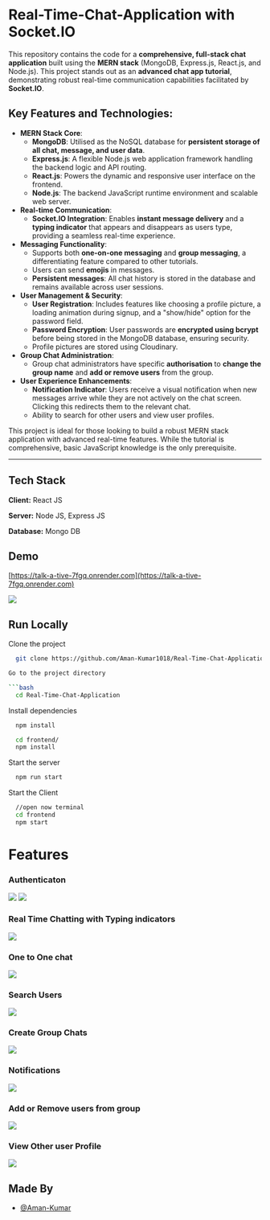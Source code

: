
# Real-Time-Chat-Application with Socket.IO

This repository contains the code for a **comprehensive, full-stack chat application** built using the **MERN stack** (MongoDB, Express.js, React.js, and Node.js). This project stands out as an **advanced chat app tutorial**, demonstrating robust real-time communication capabilities facilitated by **Socket.IO**.

## **Key Features and Technologies:**

*   **MERN Stack Core**:
    *   **MongoDB**: Utilised as the NoSQL database for **persistent storage of all chat, message, and user data**.
    *   **Express.js**: A flexible Node.js web application framework handling the backend logic and API routing.
    *   **React.js**: Powers the dynamic and responsive user interface on the frontend.
    *   **Node.js**: The backend JavaScript runtime environment and scalable web server.
*   **Real-time Communication**:
    *   **Socket.IO Integration**: Enables **instant message delivery** and a **typing indicator** that appears and disappears as users type, providing a seamless real-time experience.
*   **Messaging Functionality**:
    *   Supports both **one-on-one messaging** and **group messaging**, a differentiating feature compared to other tutorials.
    *   Users can send **emojis** in messages.
    *   **Persistent messages**: All chat history is stored in the database and remains available across user sessions.
*   **User Management & Security**:
    *   **User Registration**: Includes features like choosing a profile picture, a loading animation during signup, and a "show/hide" option for the password field.
    *   **Password Encryption**: User passwords are **encrypted using bcrypt** before being stored in the MongoDB database, ensuring security.
    *   Profile pictures are stored using Cloudinary.
*   **Group Chat Administration**:
    *   Group chat administrators have specific **authorisation** to **change the group name** and **add or remove users** from the group.
*   **User Experience Enhancements**:
    *   **Notification Indicator**: Users receive a visual notification when new messages arrive while they are not actively on the chat screen. Clicking this redirects them to the relevant chat.
    *   Ability to search for other users and view user profiles.

This project is ideal for those looking to build a robust MERN stack application with advanced real-time features. While the tutorial is comprehensive, basic JavaScript knowledge is the only prerequisite.

---
## Tech Stack

**Client:** React JS

**Server:** Node JS, Express JS

**Database:** Mongo DB
  
## Demo

[https://talk-a-tive-7fgq.onrender.com](https://talk-a-tive-7fgq.onrender.com)

![](https://github.com/Aman-Kumar1018/Real-Time-Chat-Application/blob/master/screenshots/group%20%2B%20notif.PNG)
## Run Locally

Clone the project

```bash
  git clone https://github.com/Aman-Kumar1018/Real-Time-Chat-Application

Go to the project directory

```bash
  cd Real-Time-Chat-Application
```

Install dependencies

```bash
  npm install
```

```bash
  cd frontend/
  npm install
```

Start the server

```bash
  npm run start
```
Start the Client

```bash
  //open now terminal
  cd frontend
  npm start
```

  
# Features

### Authenticaton
![](https://github.com/Aman-Kumar1018/Real-Time-Chat-Application/blob/master/screenshots/login.PNG)
![](https://github.com/Aman-Kumar1018/Real-Time-Chat-Application/blob/master/screenshots/signup.PNG)
### Real Time Chatting with Typing indicators
![](https://github.com/Aman-Kumar1018/Real-Time-Chat-Application/blob/master/screenshots/real-time.PNG)
### One to One chat
![](https://github.com/Aman-Kumar1018/Real-Time-Chat-Application/blob/master/screenshots/mainscreen.PNG)
### Search Users
![](https://github.com/Aman-Kumar1018/Real-Time-Chat-Application/blob/master/screenshots/search.PNG)
### Create Group Chats
![](https://github.com/Aman-Kumar1018/Real-Time-Chat-Application/blob/master/screenshots/new%20grp.PNG)
### Notifications 
![](https://github.com/Aman-Kumar1018/Real-Time-Chat-Application/blob/master/screenshots/group%20%2B%20notif.PNG)
### Add or Remove users from group
![](https://github.com/Aman-Kumar1018/Real-Time-Chat-Application/blob/master/screenshots/add%20rem.PNG)
### View Other user Profile
![](https://github.com/Aman-Kumar1018/Real-Time-Chat-Application/blob/master/screenshots/profile.PNG)
## Made By

- [@Aman-Kumar](https://github.com/Aman-Kumar1018)

  
